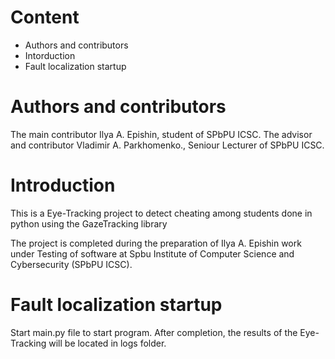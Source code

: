 # Content

* Authors and contributors
* Intorduction
* Fault localization startup

# Authors and contributors

The main contributor Ilya A. Epishin, student of SPbPU ICSC.
The advisor and contributor Vladimir A. Parkhomenko., Seniour Lecturer of SPbPU ICSC.

# Introduction

This is a Eye-Tracking project to detect cheating among students done in python using the GazeTracking library

The project is completed during the preparation of Ilya A. Epishin work under Testing of software at Spbu Institute of Computer Science and Cybersecurity (SPbPU ICSC).

# Fault localization startup

Start main.py file to start program. After completion, the results of the Eye-Tracking will be located in logs folder.
